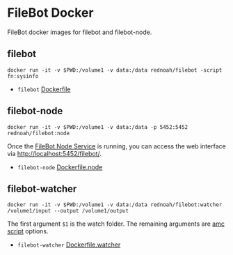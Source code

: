 # FileBot Docker

FileBot docker images for filebot and filebot-node.


## filebot

`docker run -it -v $PWD:/volume1 -v data:/data rednoah/filebot -script fn:sysinfo`

* `filebot` [Dockerfile](https://github.com/filebot/plugins/blob/master/docker/Dockerfile)


## filebot-node

`docker run -it -v $PWD:/volume1 -v data:/data -p 5452:5452 rednoah/filebot:node`

Once the [FileBot Node Service](https://github.com/filebot/filebot-node) is running, you can access the  web interface via [http://localhost:5452/filebot/](http://localhost:5452/filebot/).

* `filebot-node` [Dockerfile.node](https://github.com/filebot/plugins/blob/master/docker/Dockerfile.node)


## filebot-watcher

`docker run -it -v $PWD:/volume1 -v data:/data rednoah/filebot:watcher /volume1/input --output /volume1/output`

The first argument `$1` is the watch folder. The remaining arguments are [amc script](https://www.filebot.net/forums/viewtopic.php?f=4&t=215) options.

* `filebot-watcher` [Dockerfile.watcher](https://github.com/filebot/plugins/blob/master/docker/Dockerfile.watcher)

